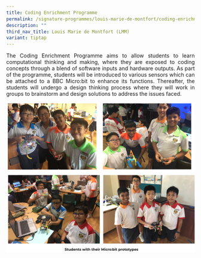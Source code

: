 ```yaml
---
title: Coding Enrichment Programme
permalink: /signature-programmes/louis-marie-de-montfort/coding-enrichment-programme/
description: ""
third_nav_title: Louis Marie de Montfort (LMM)
variant: tiptap
---
```

<p align="justify">
The Coding Enrichment Programme aims to allow students to learn computational thinking and making, where they are exposed to coding concepts through a blend of software inputs and hardware outputs. As part of the programme, students will be introduced to various sensors which can be attached to a BBC Micro:bit to enhance its functions. Thereafter, the students will undergo a design thinking process where they will work in groups to brainstorm and design solutions to address the issues faced. </p>

![](/images/cep1.png)